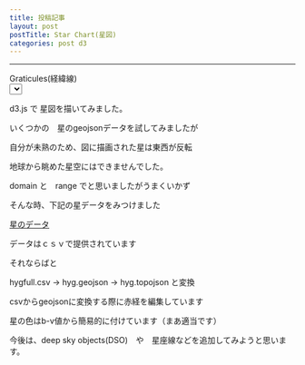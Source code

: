 ```yaml
---
title: 投稿記事
layout: post
postTitle: Star Chart(星図)
categories: post d3
---
```


-----

<div class="row">
  <div class="col-xs-12">
    <div id="svg"></div>
  </div>
</div>
<div class="row">
    <div class="col-xs-5 col-ms-2">
        <span class="label label-info">Graticules(経緯線)</span>
    </div>
    <div class="col-xs-2">  
        <select data-bind="options: graticules,
                        value: selectedGraticules,
                        valueAllowUnset: true">
        </select>
    </div>
</div>

d3.js で 星図を描いてみました。

いくつかの　星のgeojsonデータを試してみましたが

自分が未熟のため、図に描画された星は東西が反転

地球から眺めた星空にはできませんでした。

domain と　range でと思いましたがうまくいかず

そんな時、下記の星データをみつけました

[星のデータ](https://github.com/astronexus/HYG-Database)

データはｃｓｖで提供されています

それならばと

hygfull.csv → hyg.geojson → hyg.topojson と変換

csvからgeojsonに変換する際に赤経を編集しています

星の色はb-v値から簡易的に付けています（まあ適当です）

今後は、deep sky objects(DSO)　や　星座線などを追加してみようと思います。 


<script src="http://d3js.org/d3.v3.js"></script>
<script src="http://d3js.org/queue.v1.min.js"></script>
<script src="http://d3js.org/topojson.v1.min.js"></script>
<script src="https://cdn.jsdelivr.net/lodash/4.12.0/lodash.min.js"></script>
<script src="{{site.url}}/js/knockout-3.1.0.js" charset="utf-8"></script>
<script type="text/javascript">
/**
  ApplicationViewModel
**/
function AppViewModel() {

  graticules = [false,true];
  selectedGraticules = ko.observable(true);

  var width = 700,
     height = 700;　// svg の高さと幅

  var starsName = [];               　　// 星名の配列

  var svg = d3.select("#svg").append("svg")
        .attr("width", width)
        .attr("height", height);　  // svg コンテナ追加

  var g = svg.append("g");          // 全要素のグループを追加
  var sphereGroup = g.append("g");  // sphere用グループ追加
  var graticuleGroup =g.append("g");// 経緯度線用グループ追加
  var starsGroup = g.append("g"); 　　// 星用グループ追加
  var projection;　// プロジェクション用
  var path;       // path用
  var overlay;
  var rScale = 1;
  // プロジェクションのローテーションとスケール
  var state = {x: 40, y: -45, scale: height / 2};                
  
  /** グローブの描画 **/
  f_clipAngle = ko.computed(function() {
    // 経緯度線の取得  
    var graticule = d3.geo.graticule();

    // プロジェクションの指定
    projection = d3.geo.stereographic()
              .scale(state.scale) 
              .translate([width / 2, height / 2])
              .clipAngle(90)
              .rotate([state.x, state.y]);


    // パスの指定
    path = d3.geo.path()
             .projection(projection)
             .pointRadius(function(d){
                var mag = _.get(d.properties,'mag');
                if (mag === null) return 0.1; 
                  var r = 2.5 * Math.exp(-0.28 * (mag+2)) * rScale;
                  return Math.max(r, 0.1);
              }); 
   
    // パスの削除               
    g.selectAll("path").remove();
    // 輪郭の描画
    sphereGroup.append("path")
      .datum({type: "Sphere"})
      .attr("class", "sphere")
      .attr("d", path)
      .style("fill","navy");
   
    // 経緯度線の描画
    graticuleGroup.append("path")
         .datum(graticule)
         .attr("class", "graticule")
         .attr("d", path)
         .attr("stroke","red")
         .attr("stroke-width","1px")
         .style("fill","none")
         .attr("opacity",function(){
              return selectedGraticules()?1:0;
             });

     // overlay 
     overlay = sphereGroup.append('circle').datum(state)
             .attr('r', height / 2)        
             .attr('transform', function() {
                 return 'translate(' + [width / 2, height / 2] + ')';        })
             .attr('fill-opacity', 0);          


    // topojsonを読み込み　星の描画
    d3.json("{{site.url}}/assets/json/hyg.topojson", function(error, json) {
      starsName = [];
      // 星の情報を取り出す
      starsGroup.selectAll("path")
          .data(json.objects.hyg.features)
        .enter().append("path")
          .attr("d", path)
          .attr("class", "star")
          .attr("id", function(d,i){
            starsName.push(d.properties.name);
            return "star" +i;})
          .style("fill",function(d,i){
            return ci(d.properties.color);})
           .on("mouseover",function(d,i){mouseOver(i)})
          .on("mouseout",function(d,i){mouseOut(i)});
 
      // zoom behaviorを設定
      var zoomBehavior = d3.behavior.zoom()
              .scaleExtent([0.5, 8])
              .on('zoom', zoom);
      // overlayに　zoom behaviorのイベント　リスナーを設定
      overlay.call(zoomBehavior); 
   });
 }, this);

  // ** マウスオーバーの設定 
  function mouseOver(id){
    var el = "#star" + id;
    starsGroup.append("text")
    .text(starsName[id])
    .attr("x",function(){return d3.mouse(this)[0] +0;})
    .attr("y",function(){return d3.mouse(this)[1] -20;})
    .attr("stroke","gold")
    .style("fill","gold")
    .attr("font-size","1em")
    .attr("font-family","sans-serif");
  };

  // マウスアウトの設定 
  function mouseOut(id){
    var el = "#star" + id;
    d3.selectAll("text").remove();
   };

  // zoom 設定
  function zoom(d) {    
      // プロジェクションの scale と translate　を取得
      var scale = d3.event.scale,
             dx = d3.event.translate[0],
             dy = d3.event.translate[1];
       rScale = scale;      
      // 回転角を計算
      d.x = 180 / width * dx;    // Horizontal rotation
      d.y = -180 / height * dy;  // Vertical rotation
     // 新しい回転とスケールでプロジェクションを更新
     projection.rotate([d.x, d.y])
               .scale(scale * d.scale);
    // path と overlay 半径　再計算
    svg.selectAll('path').attr('d', path);
    overlay.attr('r', scale * height / 2);          
  };

  // color index to color
  function ci(i) {
      
      if (i >= 1.4){
        return "#f00";
      } else if (i >= 0.7) {
        return "#FAA0E9";
      } else if (i >= 0.2) {
        return "#ff0";
      } else if (i < -0.1) {
        return "#9DBCF5";
      } else {
        return "#fff";
      }
     
  }
};

// Activates knockout.js
ko.applyBindings(new AppViewModel());
</script>
